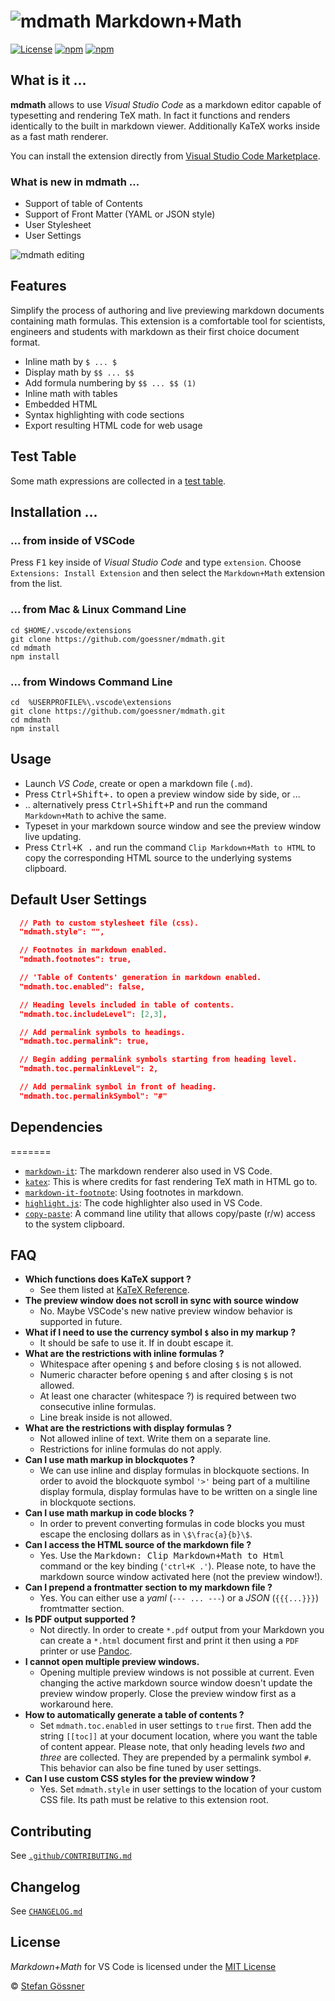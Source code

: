 # ![mdmath](img/icon.png) Markdown+Math

[![License](https://img.shields.io/github/license/goessner/mdmath.svg)](https://github.com/goessner/mdmath/blob/master/LICENSE.txt)
[![npm](https://img.shields.io/npm/v/mdmath.svg)](https://www.npmjs.com/package/mdmath)
[![npm](https://img.shields.io/npm/dt/mdmath.svg)](https://www.npmjs.com/package/mdmath)

## What is it ...

**mdmath** allows to use *Visual Studio Code* as a markdown editor capable of typesetting and rendering TeX math.
In fact it functions and renders identically to the built in markdown viewer. Additionally KaTeX works inside as a fast math renderer.

You can install the extension directly from [Visual Studio Code Marketplace](https://marketplace.visualstudio.com/items?itemName=goessner.mdmath).

### What is new in **mdmath** ...
* Support of table of Contents
* Support of Front Matter (YAML or JSON style)
* User Stylesheet
* User Settings

![mdmath editing](img/edit.gif)

## Features
Simplify the process of authoring and live previewing markdown documents containing math formulas.
This extension is a comfortable tool for scientists, engineers and students with markdown as their first choice 
document format.

* Inline math by `$ ... $`
* Display math by `$$ ... $$`
* Add formula numbering by `$$ ... $$ (1)`
* Inline math with tables
* Embedded HTML
* Syntax highlighting with code sections
* Export resulting HTML code for web usage

## Test Table

Some math expressions are collected in a [test table](http://goessner.github.io/mdmath/test/).

## Installation ...

### ... from inside of VSCode

Press <kbd>F1</kbd> key inside of *Visual Studio Code* and type `extension`. Choose `Extensions: Install Extension` 
and then select the `Markdown+Math` extension from the list.

### ... from Mac & Linux Command Line
```
cd $HOME/.vscode/extensions
git clone https://github.com/goessner/mdmath.git
cd mdmath
npm install
```

### ... from Windows Command Line
```
cd  %USERPROFILE%\.vscode\extensions
git clone https://github.com/goessner/mdmath.git
cd mdmath
npm install
```

## Usage

* Launch *VS Code*, create or open a markdown file (`.md`).
* Press <kbd>Ctrl+Shift+.</kbd> to open a preview window side by side, or ...
* .. alternatively press <kbd>Ctrl+Shift+P</kbd> and run the command `Markdown+Math` to achive the same.
* Typeset in your markdown source window and see the preview window live updating.
* Press <kbd>Ctrl+K .</kbd> and run the command `Clip Markdown+Math to HTML` to copy the 
  corresponding HTML source to the underlying systems clipboard.

## Default User Settings
```json
  // Path to custom stylesheet file (css).
  "mdmath.style": "",

  // Footnotes in markdown enabled.
  "mdmath.footnotes": true,

  // 'Table of Contents' generation in markdown enabled.
  "mdmath.toc.enabled": false,

  // Heading levels included in table of contents.
  "mdmath.toc.includeLevel": [2,3],

  // Add permalink symbols to headings.
  "mdmath.toc.permalink": true,

  // Begin adding permalink symbols starting from heading level.
  "mdmath.toc.permalinkLevel": 2,

  // Add permalink symbol in front of heading.
  "mdmath.toc.permalinkSymbol": "#"
```

## Dependencies

=======
* [`markdown-it`](https://github.com/markdown-it/markdown-it): The markdown renderer also used in VS Code.
* [`katex`](https://github.com/Khan/KaTeX): This is where credits for fast rendering TeX math in HTML go to.
* [`markdown-it-footnote`](https://github.com/markdown-it/markdown-it-footnote): Using footnotes in markdown.
* [`highlight.js`](https://github.com/isagalaev/highlight.js): The code highlighter also used in VS Code.
* [`copy-paste`](https://github.com/xavi-/node-copy-paste): A command line utility that allows copy/paste (r/w) access to the system clipboard.

## FAQ

* __Which functions does KaTeX support ?__
  * See them listed at [KaTeX Reference](https://github.com/Khan/KaTeX/wiki/Function-Support-in-KaTeX).
* __The preview window does not scroll in sync with source window__
  * No. Maybe VSCode's new native preview window behavior is supported in future.
* __What if I need to use the currency symbol `$` also in my markup ?__
  * It should be safe to use it. If in doubt escape it.
* __What are the restrictions with inline formulas ?__
  * Whitespace after opening `$` and before closing `$` is not allowed.
  * Numeric character before opening `$` and after closing `$` is not allowed.
  * At least one character (whitespace ?) is required between two consecutive inline formulas.
  * Line break inside is not allowed.
* __What are the restrictions with display formulas ?__
  * Not allowed inline of text. Write them on a separate line.
  * Restrictions for inline formulas do not apply.
* __Can I use math markup in blockquotes ?__
  * We can use inline and display formulas in blockquote sections. In order to avoid the blockquote symbol `'>'`
    being part of a multiline display formula, display formulas have to be written on a single line
    in blockquote sections.
* __Can I use math markup in code blocks ?__
  * In order to prevent converting formulas in code blocks you must escape the enclosing dollars as in `\$\frac{a}{b}\$`.
* __Can I access the HTML source of the markdown file ?__
  * Yes. Use the <kbd>Markdown: Clip Markdown+Math to Html</kbd> command or the key binding (`'ctrl+K .'`).
    Please note, to have the markdown source window activated here (not the preview window!).
* __Can I prepend a frontmatter section to my markdown file ?__
  * Yes. You can either use a *yaml* (`--- ... ---`) or a *JSON* (`{{{...}}}`) fromtmatter section.
* __Is PDF output supported ?__
  * Not directly. In order to create `*.pdf` output from your Markdown you can create a `*.html` document first 
  and print it then using a `PDF` printer or use [Pandoc](http://pandoc.org/).
* __I cannot open multiple preview windows.__
  *  Opening multiple preview windows is not possible at current. Even changing the active markdown source window 
  doesn't update the preview window properly. Close the preview window first as a workaround here.
* __How to automatically generate a table of contents ?__
  *  Set `mdmath.toc.enabled` in user settings to `true` first. Then add the string `[[toc]]` at your document location,
     where you want the table of content appear. Please note, that only heading levels *two* and *three*
     are collected. They are prepended by a permalink symbol `#`. This behavior can also be fine tuned 
     by user settings.
* __Can I use custom CSS styles for the preview window ?__
  *  Yes. Set `mdmath.style` in user settings to the location of your custom CSS file. Its path
     must be relative to this extension root.

## Contributing

See [`.github/CONTRIBUTING.md`](.github/CONTRIBUTING.md)

## Changelog

See [`CHANGELOG.md`](CHANGELOG.md)

## License

*Markdown+Math* for VS Code is licensed under the [MIT License](http://opensource.org/licenses/MIT)

 © [Stefan Gössner](https://github.com/goessner)
